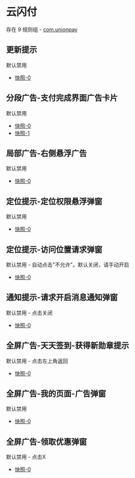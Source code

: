 # 云闪付

存在 9 规则组 - [com.unionpay](/src/apps/com.unionpay.ts)

## 更新提示

默认禁用

- [快照-0](https://i.gkd.li/import/12727278)

## 分段广告-支付完成界面广告卡片

默认禁用

- [快照-0](https://i.gkd.li/import/13070564)
- [快照-1](https://i.gkd.li/import/13070974)

## 局部广告-右侧悬浮广告

默认禁用

- [快照-0](https://i.gkd.li/import/12695699)

## 定位提示-定位权限悬浮弹窗

默认禁用

- [快照-0](https://i.gkd.li/import/13634882)

## 定位提示-访问位置请求弹窗

默认禁用 - 自动点击"不允许"。默认关闭，请手动开启

- [快照-0](https://i.gkd.li/import/12695773)

## 通知提示-请求开启消息通知弹窗

默认禁用 - 点击关闭

- [快照-0](https://i.gkd.li/import/12695736)

## 全屏广告-天天签到-获得新勋章提示

默认禁用 - 点击左上角返回

- [快照-0](https://i.gkd.li/import/13440341)

## 全屏广告-我的页面-广告弹窗

默认禁用

- [快照-0](https://i.gkd.li/import/13440341)

## 全屏广告-领取优惠弹窗

默认禁用 - 点击X

- [快照-0](https://i.gkd.li/import/13848688)
